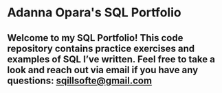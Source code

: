 # Adanna Opara's SQL Portfolio

## Welcome to my SQL Portfolio! This code repository contains practice exercises and examples of SQL I’ve written. Feel free to take a look and reach out via email if you have any questions: sqillsofte@gmail.com


